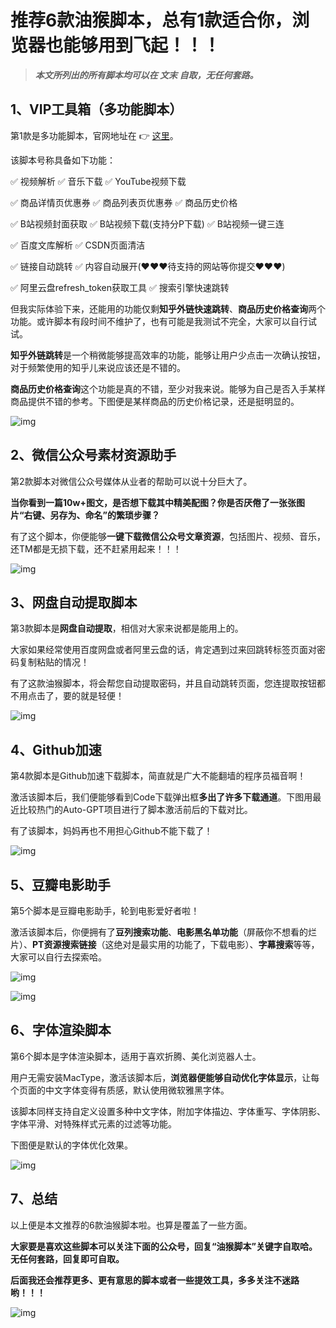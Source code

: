 # 推荐6款油猴脚本，总有1款适合你，浏览器也能够用到飞起！！！

> ***本文所列出的所有脚本均可以在 文末 自取，无任何套路。***

## 1、VIP工具箱（多功能脚本）

第1款是多功能脚本，官网地址在 👉 [这里](https://tools.wandhi.com/scripts)。

该脚本号称具备如下功能：

✅ 视频解析    ✅ 音乐下载    ✅ YouTube视频下载

✅ 商品详情页优惠券    ✅ 商品列表页优惠券    ✅ 商品历史价格

✅ B站视频封面获取    ✅ B站视频下载(支持分P下载)    ✅ B站视频一键三连

✅ 百度文库解析    ✅ CSDN页面清洁

✅ 链接自动跳转    ✅ 内容自动展开(❤️❤️❤️待支持的网站等你提交❤️❤️❤️)

✅ 阿里云盘refresh_token获取工具    ✅ 搜索引擎快速跳转

但我实际体验下来，还能用的功能仅剩**知乎外链快速跳转**、**商品历史价格查询**两个功能。或许脚本有段时间不维护了，也有可能是我测试不完全，大家可以自行试试。

**知乎外链跳转**是一个稍微能够提高效率的功能，能够让用户少点击一次确认按钮，对于频繁使用的知乎儿来说应该还是不错的。

**商品历史价格查询**这个功能是真的不错，至少对我来说。能够为自己是否入手某样商品提供不错的参考。下图便是某样商品的历史价格记录，还是挺明显的。

![img](assets/image-1680703791954-7.png)

## 2、微信公众号素材资源助手

第2款脚本对微信公众号媒体从业者的帮助可以说十分巨大了。

**当你看到一篇10w+图文，是否想下载其中精美配图？你是否厌倦了一张张图片“右键、另存为、命名”的繁琐步骤？**

有了这个脚本，你便能够**一键下载微信公众号文章资源**，包括图片、视频、音乐，还TM都是无损下载，还不赶紧用起来！！！

![img](assets/image-1680703791953-1.png)

## 3、网盘自动提取脚本

第3款脚本是**网盘自动提取**，相信对大家来说都是能用上的。

大家如果经常使用百度网盘或者阿里云盘的话，肯定遇到过来回跳转标签页面对密码复制粘贴的情况！

有了这款油猴脚本，将会帮您自动提取密码，并且自动跳转页面，您连提取按钮都不用点击了，要的就是轻便！

![img](assets/image-1680703791953-2.png)

## 4、Github加速

第4款脚本是Github加速下载脚本，简直就是广大不能翻墙的程序员福音啊！

激活该脚本后，我们便能够看到Code下载弹出框**多出了许多下载通道**。下图用最近比较热门的Auto-GPT项目进行了脚本激活前后的下载对比。

有了该脚本，妈妈再也不用担心Github不能下载了！

![img](assets/image-1680703791953-3.png)

## 5、豆瓣电影助手

第5个脚本是豆瓣电影助手，轮到电影爱好者啦！

激活该脚本后，你便拥有了**豆列搜索功能**、**电影黑名单功能**（屏蔽你不想看的烂片）、**PT资源搜索链接**（这绝对是最实用的功能了，下载电影）、**字幕搜索**等等，大家可以自行去探索哈。

![img](assets/image-1680703791954-4.png)

![img](assets/image-1680703791954-5.png)

## 6、字体渲染脚本

第6个脚本是字体渲染脚本，适用于喜欢折腾、美化浏览器人士。

用户无需安装MacType，激活该脚本后，**浏览器便能够自动优化字体显示**，让每个页面的中文字体变得有质感，默认使用微软雅黑字体。

该脚本同样支持自定义设置多种中文字体，附加字体描边、字体重写、字体阴影、字体平滑、对特殊样式元素的过滤等功能。

下图便是默认的字体优化效果。

![img](assets/image-1680703791954-6.png)

## 7、总结

以上便是本文推荐的6款油猴脚本啦。也算是覆盖了一些方面。

**大家要是喜欢这些脚本可以关注下面的公众号，回复“油猴脚本”关键字自取哈。无任何套路，回复即可自取。**

**后面我还会推荐更多、更有意思的脚本或者一些提效工具，多多关注不迷路哟！！！**

![img](assets/34dfb928bc7645b0794b3d17090d06f.jpg)